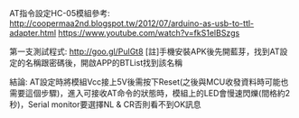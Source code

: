 AT指令設定HC-05模組參考:
http://coopermaa2nd.blogspot.tw/2012/07/arduino-as-usb-to-ttl-adapter.html
https://www.youtube.com/watch?v=fkS1elBSzgs

第一支測試程式:
http://goo.gl/PulGt8
[註]手機安裝APK後先開藍芽，找到AT設定的名稱跟密碼後，開啟APP的BTList找到該名稱

結論:
AT設定時將模組Vcc接上5V後需按下Reset(之後與MCU收發資料時可能也需要這個步驟)，進入可接收AT命令的狀態時，模組上的LED會慢速閃爍(間格約2秒)，Serial monitor要選擇NL & CR否則看不到OK訊息
